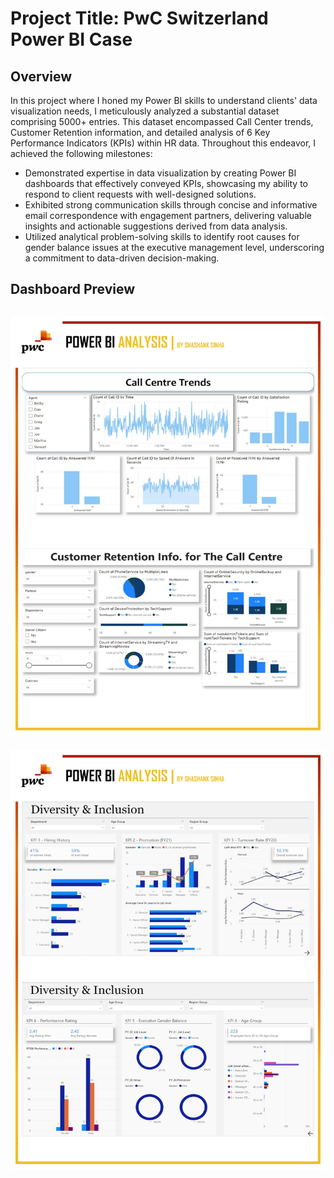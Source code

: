 # Project Title: PwC Switzerland Power BI Case

## Overview
In this project where I honed my Power BI skills to understand clients' data visualization needs, I meticulously analyzed a substantial dataset comprising 5000+ entries. This dataset encompassed Call Center trends, Customer Retention information, and detailed analysis of 6 Key Performance Indicators (KPIs) within HR data. Throughout this endeavor, I achieved the following milestones:

* Demonstrated expertise in data visualization by creating Power BI dashboards that effectively conveyed KPIs, showcasing my ability to respond to client requests with well-designed solutions.
* Exhibited strong communication skills through concise and informative email correspondence with engagement partners, delivering valuable insights and actionable suggestions derived from data analysis.
* Utilized analytical problem-solving skills to identify root causes for gender balance issues at the executive management level, underscoring a commitment to data-driven decision-making.

## Dashboard Preview
![PowerBI Dashboard](/images/Dashboards-1.jpg)
---
![PowerBI Dashboard](/images/Dashboards-2.jpg)
